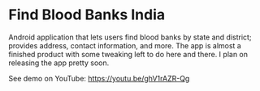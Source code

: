 # Find Blood Banks India
Android application that lets users find blood banks by state and district; provides address, contact information, and more. The app is almost a finished product with some tweaking left to do here and there. I plan on releasing the app pretty soon.

See demo on YouTube: https://youtu.be/ghV1rAZR-Qg
